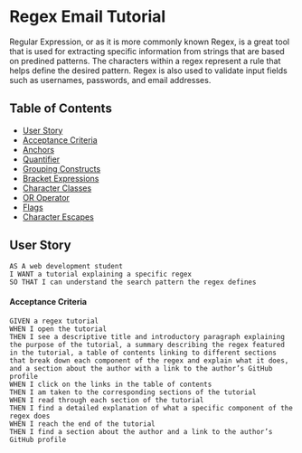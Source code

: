 # Regex Email Tutorial

Regular Expression, or as it is more commonly known Regex, is a great tool that is used for extracting specific information from strings that are based on predined patterns. The characters within a regex represent a rule that helps define the desired pattern. Regex is also used to validate input fields such as usernames, passwords, and email addresses.


## Table of Contents 
- [User Story](#User-Story)
- [Acceptance Criteria](#Acceptance-Criteria)
- [Anchors](#anchors)
- [Quantifier](#quantifiers)
- [Grouping Constructs](#grouping-constructs)
- [Bracket Expressions](#bracket-expressions)
- [Character Classes](#character-classes)
- [OR Operator](#or-operator)
- [Flags](#flags)
- [Character Escapes](#character-escapes)

## User Story 
```
AS A web development student
I WANT a tutorial explaining a specific regex
SO THAT I can understand the search pattern the regex defines
```


#### Acceptance Criteria
```
GIVEN a regex tutorial
WHEN I open the tutorial
THEN I see a descriptive title and introductory paragraph explaining the purpose of the tutorial, a summary describing the regex featured in the tutorial, a table of contents linking to different sections that break down each component of the regex and explain what it does, and a section about the author with a link to the author’s GitHub profile
WHEN I click on the links in the table of contents
THEN I am taken to the corresponding sections of the tutorial
WHEN I read through each section of the tutorial
THEN I find a detailed explanation of what a specific component of the regex does
WHEN I reach the end of the tutorial
THEN I find a section about the author and a link to the author’s GitHub profile
```
